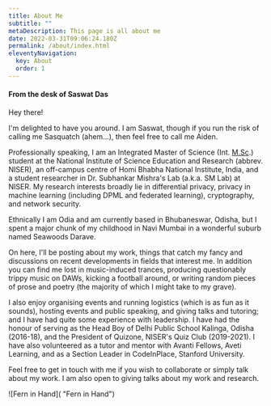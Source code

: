 ```yaml
---
title: About Me
subtitle: ""
metaDescription: This page is all about me
date: 2022-03-31T09:06:24.180Z
permalink: /about/index.html
eleventyNavigation:
  key: About
  order: 1
---
```

#### From the desk of Saswat Das

Hey there!

I'm delighted to have you around. I am Saswat, though if you run the risk of calling me Sasquatch (ahem...), then feel free to call me Aiden.

Professionally speaking, I am an Integrated Master of Science (Int. [M.Sc](http://m.sc/).) student at the National Institute of Science Education and Research (abbrev. NISER), an off-campus centre of Homi Bhabha National Institute, India, and a student researcher in Dr. Subhankar Mishra's Lab (a.k.a. SM Lab) at NISER. My research interests broadly lie in differential privacy, privacy in machine learning (including DPML and federated learning), cryptography, and network security.

Ethnically I am Odia and am currently based in Bhubaneswar, Odisha, but I spent a major chunk of my childhood in Navi Mumbai in a wonderful suburb named Seawoods Darave.

On here, I'll be posting about my work, things that catch my fancy and discussions on recent developments in fields that interest me. In addition you can find me lost in music-induced trances, producing questionably trippy music on DAWs, kicking a football around, or writing random pieces of prose and poetry (the majority of which I might take to my grave).

I also enjoy organising events and running logistics (which is as fun as it sounds), hosting events and public speaking, and giving talks and tutoring; and I have had quite some experience with leadership. I have had the honour of serving as the Head Boy of Delhi Public School Kalinga, Odisha (2016-18), and the President of Quizone, NISER's Quiz Club (2019-2021). I have also volunteered as a tutor and mentor with Avanti Fellows, Aveti Learning, and as a Section Leader in CodeInPlace, Stanford University.

Feel free to get in touch with me if you wish to collaborate or simply talk about my work. I am also open to giving talks about my work and research.

![Fern in Hand]( "Fern in Hand")